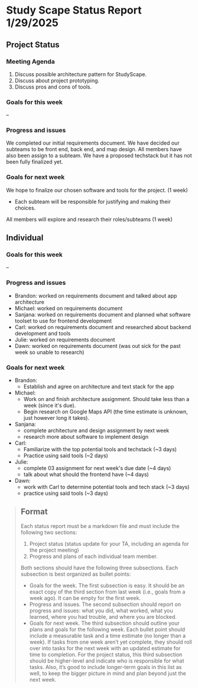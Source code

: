 # Study Scape Status Report 1/29/2025

## Project Status

### Meeting Agenda
1. Discuss possible architecture pattern for StudyScape.
2. Discuss about project prototyping.
3. Discuss pros and cons of tools.

### Goals for this week
&ndash;

### Progress and issues
We completed our initial requirements document. We have decided our subteams to be front end, back end, and map design. All members have also been assign to a subteam. We have a proposed techstack but it has not been fully finalized yet.

### Goals for next week
We hope to finalize our chosen software and tools for the project. (1 week)
- Each subteam will be responsible for justifying and making their choices.  
  
All members will explore and research their roles/subteams (1 week)

## Individual
### Goals for this week
&ndash;  

### Progress and issues
- Brandon: worked on requirements document and talked about app architecture  
- Michael: worked on requirements document
- Sanjana: worked on requirements document and planned what software toolset to use for frontend development
- Carl: worked on requirements document and researched about backend development and tools
- Julie: worked on requirements document
- Dawn: worked on requirements document (was out sick for the past week so unable to research)

### Goals for next week
- Brandon: 
  - Establish and agree on architecture and text stack for the app  
- Michael:  
  - Work on and finish architecture assignment. Should take less than a week (since it's due).  
  - Begin research on Google Maps API (the time estimate is unknown, just however long it takes).
- Sanjana:
  - complete architecture and design assignment by next week
  - research more about software to implement design
- Carl:
  - Familiarize with the top potential tools and techstack (~3 days)
  - Practice using said tools (~2 days)
- Julie:
  - complete 03 assignment for next week's due date (~4 days)
  - talk about what should the frontend have (~4 days)
- Dawn:
  - work with Carl to determine potential tools and tech stack (~3 days)
  - practice using said tools (~3 days)  

> ## Format
> Each status report must be a markdown file and must include the following two sections:
> 1. Project status (status update for your TA, including an agenda for the project meeting)  
> 2. Progress and plans of each individual team member.  
>  
> Both sections should have the following three subsections. Each subsection is best organized as bullet points:
> - Goals for the week. The first subsection is easy. It should be an exact copy of the third section from last week (i.e., goals from a week ago). It can be empty for the first week. 
> - Progress and issues. The second subsection should report on progress and issues: what you did, what worked, what you learned, where you had trouble, and where you are blocked.
> - Goals for next week. The third subsection should outline your plans and goals for the following week. Each bullet point should include a measurable task and a time estimate (no longer than a week). If tasks from one week aren’t yet complete, they should roll over into tasks for the next week with an updated estimate for time to completion. For the project status, this third subsection should be higher-level and indicate who is responsible for what tasks. Also, it’s good to include longer-term goals in this list as well, to keep the bigger picture in mind and plan beyond just the next week.
